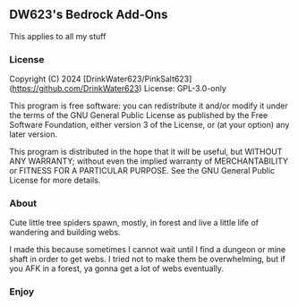 ## DW623's Bedrock Add-Ons
This applies to all my stuff

### License
Copyright (C) 2024  [DrinkWater623/PinkSalt623] (https://github.com/DrinkWater623)
License: GPL-3.0-only
>
This program is free software: you can redistribute it and/or modify it under the terms of the GNU General Public License as published by the Free Software Foundation, either version 3 of the License, or (at your option) any later version.
>
This program is distributed in the hope that it will be useful, but WITHOUT ANY WARRANTY; without even the implied warranty of MERCHANTABILITY or FITNESS FOR A PARTICULAR PURPOSE.  See the GNU General Public License for more details.
>
### About
Cute little tree spiders spawn, mostly, in forest and live a little life of wandering and building 
webs.

I made this because sometimes I cannot wait until I find a dungeon or mine shaft in order to get webs.  I tried not to make them be overwhelming, but if you AFK in a forest, ya gonna get a lot of webs eventually.

### Enjoy

